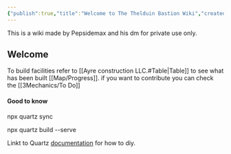 ```yaml
---
{"publish":true,"title":"Welcome to The Thelduin Bastion Wiki","created":"2025-06-13T16:41:44.255+02:00","modified":"2025-07-18T17:57:00.961+02:00","cssclasses":""}
---
```


This is a wiki made by Pepsidemax and his dm for private use only.

## Welcome

To build facilities refer to [[Ayre construction LLC.#Table\|Table]] to see what has been built [[Map/Progress]]. if you want to contribute you can check the [[3Mechanics/To Do]]


#### Good to know
npx quartz sync 

npx quartz build --serve
 

Linkt to Quartz [documentation](https://quartz.jzhao.xyz) for how to diy.

